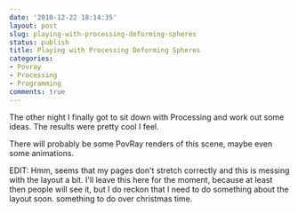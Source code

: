 ```yaml
---
date: '2010-12-22 18:14:35'
layout: post
slug: playing-with-processing-deforming-spheres
status: publish
title: Playing with Processing Deforming Spheres
categories:
- Povray
- Processing
- Programming
comments: true
---
```


The other night I finally got to sit down with Processing and work out some ideas. The results were pretty cool I feel.

There will probably be some PovRay renders of this scene, maybe even some animations.

EDIT: Hmm, seems that my pages don't stretch correctly and this is messing with the layout a bit. I'll leave this here for the moment, because at least then people will see it, but I do reckon that I need to do something about the layout soon. something to do over christmas time.
